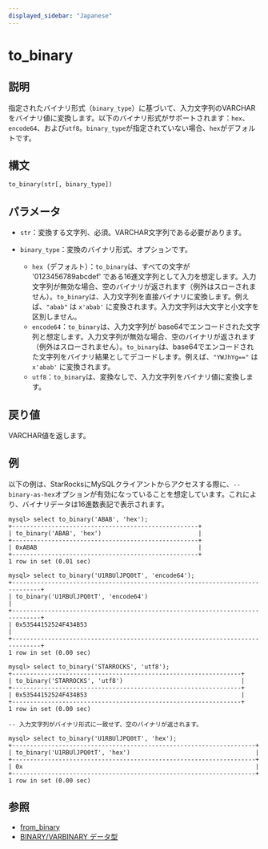 ```yaml
---
displayed_sidebar: "Japanese"
---
```


# to_binary

## 説明

指定されたバイナリ形式（`binary_type`）に基づいて、入力文字列のVARCHARをバイナリ値に変換します。以下のバイナリ形式がサポートされます：`hex`、`encode64`、および`utf8`。`binary_type`が指定されていない場合、`hex`がデフォルトです。

## 構文

```Haskell
to_binary(str[, binary_type])
```

## パラメータ

- `str`：変換する文字列、必須。VARCHAR文字列である必要があります。
- `binary_type`：変換のバイナリ形式、オプションです。

  - `hex`（デフォルト）：`to_binary`は、すべての文字が '0123456789abcdef' である16進文字列として入力を想定します。入力文字列が無効な場合、空のバイナリが返されます（例外はスローされません）。`to_binary`は、入力文字列を直接バイナリに変換します。例えば、`"abab"` は `x'abab'` に変換されます。入力文字列は大文字と小文字を区別しません。
  - `encode64`：`to_binary`は、入力文字列が base64でエンコードされた文字列と想定します。入力文字列が無効な場合、空のバイナリが返されます（例外はスローされません）。`to_binary`は、base64でエンコードされた文字列をバイナリ結果としてデコードします。例えば、`"YWJhYg=="` は `x'abab'` に変換されます。
  - `utf8`：`to_binary`は、変換なしで、入力文字列をバイナリ値に変換します。

## 戻り値

VARCHAR値を返します。

## 例

以下の例は、StarRocksにMySQLクライアントからアクセスする際に、`--binary-as-hex`オプションが有効になっていることを想定しています。これにより、バイナリデータは16進数表記で表示されます。

```Plain
mysql> select to_binary('ABAB', 'hex');
+----------------------------------------------------+
| to_binary('ABAB', 'hex')                           |
+----------------------------------------------------+
| 0xABAB                                             |
+----------------------------------------------------+
1 row in set (0.01 sec)

mysql> select to_binary('U1RBUlJPQ0tT', 'encode64');
+------------------------------------------------------------------------------+
| to_binary('U1RBUlJPQ0tT', 'encode64')                                        |
+------------------------------------------------------------------------------+
| 0x53544152524F434B53                                                         |
+------------------------------------------------------------------------------+
1 row in set (0.00 sec)

mysql> select to_binary('STARROCKS', 'utf8');
+----------------------------------------------------------------+
| to_binary('STARROCKS', 'utf8')                                 |
+----------------------------------------------------------------+
| 0x53544152524F434B53                                           |
+----------------------------------------------------------------+
1 row in set (0.00 sec)

-- 入力文字列がバイナリ形式に一致せず、空のバイナリが返されます。

mysql> select to_binary('U1RBUlJPQ0tT', 'hex');
+--------------------------------------------------------------------+
| to_binary('U1RBUlJPQ0tT', 'hex')                                   |
+--------------------------------------------------------------------+
| 0x                                                                 |
+--------------------------------------------------------------------+
1 row in set (0.00 sec)
```

## 参照

- [from_binary](from_binary.md)
- [BINARY/VARBINARY データ型](../../sql-statements/data-types/BINARY.md)